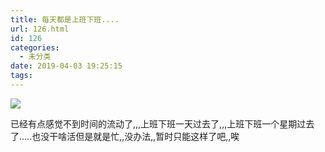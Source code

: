 ```yaml
---
title: 每天都是上班下班....
url: 126.html
id: 126
categories:
  - 未分类
date: 2019-04-03 19:25:15
tags:
---
```


![](/img/post/IMG_0309.jpg)

已经有点感觉不到时间的流动了,,,上班下班一天过去了,,,上班下班一个星期过去了.....也没干啥活但是就是忙,,没办法,,暂时只能这样了吧,,唉
